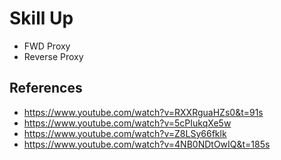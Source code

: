 # Skill Up
- FWD Proxy 
- Reverse Proxy

## References
- https://www.youtube.com/watch?v=RXXRguaHZs0&t=91s
- https://www.youtube.com/watch?v=5cPIukqXe5w
- https://www.youtube.com/watch?v=Z8LSy66fklk
- https://www.youtube.com/watch?v=4NB0NDtOwIQ&t=185s